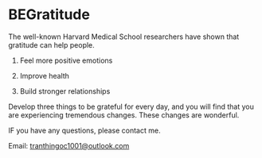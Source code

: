 # BEGratitude

The well-known Harvard Medical School researchers have shown that gratitude can help people.

1. Feel more positive emotions

2. Improve health

3. Build stronger relationships

Develop three things to be grateful for every day, and you will find that you are experiencing tremendous changes. These changes are wonderful. 

IF you have any questions, please contact me.

Email: tranthingoc1001@outlook.com

